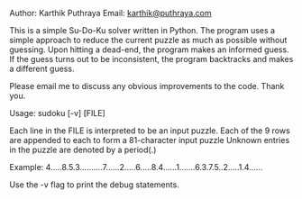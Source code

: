 Author: Karthik Puthraya
Email: karthik@puthraya.com

This is a simple Su-Do-Ku solver written in Python. The program uses a simple approach to reduce the current puzzle as much as possible without guessing. Upon hitting a dead-end, the program makes an informed guess. If the guess turns out to be inconsistent, the program backtracks and makes a different guess. 

Please email me to discuss any obvious improvements to the code. Thank you.

Usage: sudoku [-v] [FILE]

Each line in the FILE is interpreted to be an input puzzle.
Each of the 9 rows are appended to each to form a 81-character input puzzle
Unknown entries in the puzzle are denoted by a period(.)

Example: 4.....8.5.3..........7......2.....6.....8.4......1.......6.3.7.5..2.....1.4......

Use the -v flag to print the debug statements.
